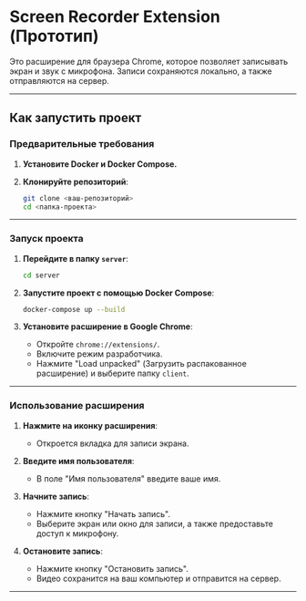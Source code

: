 # Screen Recorder Extension (Прототип)

Это расширение для браузера Chrome, которое позволяет записывать экран и звук с микрофона. Записи сохраняются локально, а также отправляются на сервер.

---

## Как запустить проект

### Предварительные требования

1. **Установите Docker и Docker Compose.**

2. **Клонируйте репозиторий**:
   ```bash
   git clone <ваш-репозиторий>
   cd <папка-проекта>
   ```

---

### Запуск проекта

1. **Перейдите в папку `server`**:
   ```bash
   cd server
   ```

2. **Запустите проект с помощью Docker Compose**:
   ```bash
   docker-compose up --build
   ```

3. **Установите расширение в Google Chrome**:
   - Откройте `chrome://extensions/`.
   - Включите режим разработчика.
   - Нажмите "Load unpacked" (Загрузить распакованное расширение) и выберите папку `client`.

---

### Использование расширения

1. **Нажмите на иконку расширения**:
   - Откроется вкладка для записи экрана.

2. **Введите имя пользователя**:
   - В поле "Имя пользователя" введите ваше имя.

3. **Начните запись**:
   - Нажмите кнопку "Начать запись".
   - Выберите экран или окно для записи, а также предоставьте доступ к микрофону.

4. **Остановите запись**:
   - Нажмите кнопку "Остановить запись".
   - Видео сохранится на ваш компьютер и отправится на сервер.

---
